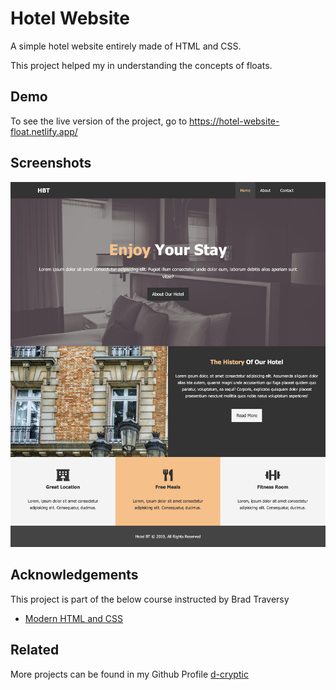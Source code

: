 
# Hotel Website

A simple hotel website entirely made of HTML and CSS.

This project helped my in understanding the concepts of floats.



## Demo

To see the live version of the project, go to https://hotel-website-float.netlify.app/



  
## Screenshots

![App Screenshot](https://github.com/d-cryptic/hotelWebsite/blob/master/img/screenshot.png?raw=true)

  
## Acknowledgements

This project is part of the below course instructed by Brad Traversy
 - [Modern HTML and CSS](https://www.udemy.com/course/modern-html-css-from-the-beginning/)
 
## Related

More projects can be found in my Github Profile
[d-cryptic](https://github.com/d-cryptic)

  